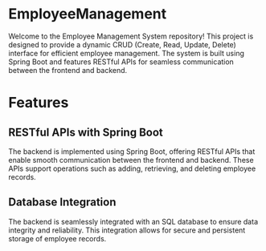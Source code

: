 # EmployeeManagement
Welcome to the Employee Management System repository! This project is designed to provide a dynamic CRUD (Create, Read, Update, Delete) interface for efficient employee management. The system is built using Spring Boot and features RESTful APIs for seamless communication between the frontend and backend.

# Features
## RESTful APIs with Spring Boot
The backend is implemented using Spring Boot, offering RESTful APIs that enable smooth communication between the frontend and backend. These APIs support operations such as adding, retrieving, and deleting employee records.

## Database Integration
The backend is seamlessly integrated with an SQL database to ensure data integrity and reliability. This integration allows for secure and persistent storage of employee records.
